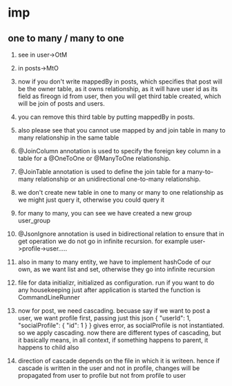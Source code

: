 # imp

## one to many / many to one

1. see in user->OtM
2. in posts->MtO
3. now if you don't write mappedBy in posts, which specifies that post will be the owner table, as it owns relationship, as it will have user id as its field as fireogn id from user, then you will get third table created, which will be join of posts and users.
4. you can remove this third table by putting mappedBy in posts.
5. also please see that you cannot use mapped by and join table in many to many relationship in the same table
6. @JoinColumn annotation is used to specify the foreign key column in a table for a @OneToOne or @ManyToOne relationship.
7. @JoinTable annotation is used to define the join table for a many-to-many relationship or an unidirectional one-to-many relationship.
8. we don't create new table in one to many or many to one relationship as we might just query it, otherwise you could query it
9. for many to many, you can see we have created a new group user_group
10. @JsonIgnore annotation is used in bidirectional relation to ensure that in get operation we do not go in infinite recursion. for example user->profile->user.....
11. also in many to many entity, we have to implement hashCode of our own, as we want list and set, otherwise they go into infinite recursion
12. file for data initializr, initialized as configuration. run if you want to do any housekeeping just after application is started the function is CommandLineRunner
13. now for post, we need cascading. becuase say if we want to post a user, we want profile first, passing just this json
    {
    "userId": 1,
    "socialProfile": {
    "id": 1
    }
    }
    gives error, as socialProfile is not instantiated. so we apply cascading. now there are different types of cascading, but it basically means, in all context, if something happens to parent, it happens to child also

14. direction of cascade depends on the file in which it is writeen. hence if cascade is written in the user and not in profile, changes will be propagated from user to profile but not from profile to user
